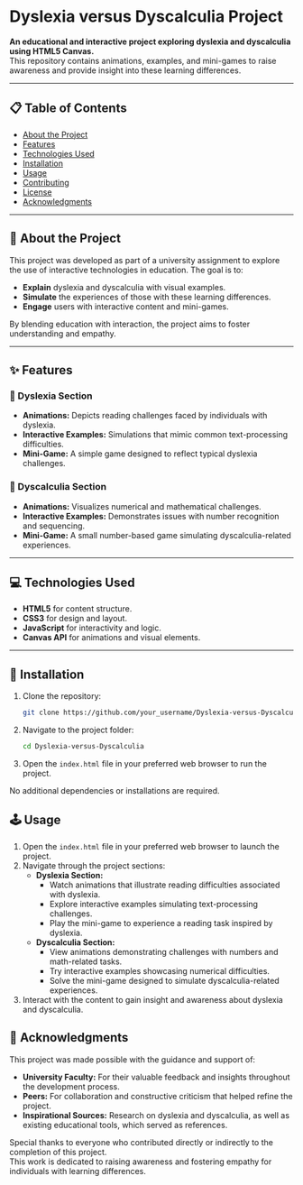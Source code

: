 # Dyslexia versus Dyscalculia Project

**An educational and interactive project exploring dyslexia and dyscalculia using HTML5 Canvas.**  
This repository contains animations, examples, and mini-games to raise awareness and provide insight into these learning differences.

---

## 📋 Table of Contents
- [About the Project](#about-the-project)  
- [Features](#features)  
- [Technologies Used](#technologies-used)  
- [Installation](#installation)  
- [Usage](#usage)  
- [Contributing](#contributing)  
- [License](#license)  
- [Acknowledgments](#acknowledgments)  

---

## 📖 About the Project

This project was developed as part of a university assignment to explore the use of interactive technologies in education. The goal is to:  
- **Explain** dyslexia and dyscalculia with visual examples.  
- **Simulate** the experiences of those with these learning differences.  
- **Engage** users with interactive content and mini-games.  

By blending education with interaction, the project aims to foster understanding and empathy.

---

## ✨ Features

### 📘 Dyslexia Section  
- **Animations:** Depicts reading challenges faced by individuals with dyslexia.  
- **Interactive Examples:** Simulations that mimic common text-processing difficulties.  
- **Mini-Game:** A simple game designed to reflect typical dyslexia challenges.

### 🧮 Dyscalculia Section  
- **Animations:** Visualizes numerical and mathematical challenges.  
- **Interactive Examples:** Demonstrates issues with number recognition and sequencing.  
- **Mini-Game:** A small number-based game simulating dyscalculia-related experiences.

---

## 💻 Technologies Used

- **HTML5** for content structure.  
- **CSS3** for design and layout.  
- **JavaScript** for interactivity and logic.  
- **Canvas API** for animations and visual elements.  

---

## 🚀 Installation

1. Clone the repository:  
   ```bash
   git clone https://github.com/your_username/Dyslexia-versus-Dyscalculia

2. Navigate to the project folder:
    ```bash
    cd Dyslexia-versus-Dyscalculia

3. Open the `index.html` file in your preferred web browser to run the project.

No additional dependencies or installations are required.

## 🕹️ Usage

1. Open the `index.html` file in your preferred web browser to launch the project.  
2. Navigate through the project sections:  
   - **Dyslexia Section:**
     - Watch animations that illustrate reading difficulties associated with dyslexia.  
     - Explore interactive examples simulating text-processing challenges.  
     - Play the mini-game to experience a reading task inspired by dyslexia.  
   - **Dyscalculia Section:**
     - View animations demonstrating challenges with numbers and math-related tasks.  
     - Try interactive examples showcasing numerical difficulties.  
     - Solve the mini-game designed to simulate dyscalculia-related experiences.  
3. Interact with the content to gain insight and awareness about dyslexia and dyscalculia.  

## 🙏 Acknowledgments

This project was made possible with the guidance and support of:  
- **University Faculty:** For their valuable feedback and insights throughout the development process.  
- **Peers:** For collaboration and constructive criticism that helped refine the project.  
- **Inspirational Sources:** Research on dyslexia and dyscalculia, as well as existing educational tools, which served as references.  

Special thanks to everyone who contributed directly or indirectly to the completion of this project.  
This work is dedicated to raising awareness and fostering empathy for individuals with learning differences.
